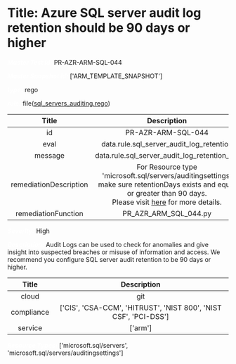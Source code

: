 



# Title: Azure SQL server audit log retention should be 90 days or higher


***<font color="white">Master Test Id:</font>*** PR-AZR-ARM-SQL-044

***<font color="white">Master Snapshot Id:</font>*** ['ARM_TEMPLATE_SNAPSHOT']

***<font color="white">type:</font>*** rego

***<font color="white">rule:</font>*** file([sql_servers_auditing.rego])  
  
  
  
  

|Title|Description|
| :---: | :---: |
|id|PR-AZR-ARM-SQL-044|
|eval|data.rule.sql_server_audit_log_retention|
|message|data.rule.sql_server_audit_log_retention_err|
|remediationDescription|For Resource type 'microsoft.sql/servers/auditingsettings' make sure retentionDays exists and equal or greater than 90 days.<br>Please visit <a href='https://docs.microsoft.com/en-us/azure/templates/microsoft.sql/2021-02-01-preview/servers/auditingsettings' target='_blank'>here</a> for more details.|
|remediationFunction|PR_AZR_ARM_SQL_044.py|


***<font color="white">Severity:</font>*** High

***<font color="white">Description:</font>*** Audit Logs can be used to check for anomalies and give insight into suspected breaches or misuse of information and access. We recommend you configure SQL server audit retention to be 90 days or higher.  
  
  

|Title|Description|
| :---: | :---: |
|cloud|git|
|compliance|['CIS', 'CSA-CCM', 'HITRUST', 'NIST 800', 'NIST CSF', 'PCI-DSS']|
|service|['arm']|


***<font color="white">Resource Types:</font>*** ['microsoft.sql/servers', 'microsoft.sql/servers/auditingsettings']


[sql_servers_auditing.rego]: https://github.com/prancer-io/prancer-compliance-test/tree/master/azure/iac/sql_servers_auditing.rego
